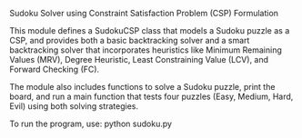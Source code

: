 Sudoku Solver using Constraint Satisfaction Problem (CSP) Formulation

This module defines a SudokuCSP class that models a Sudoku puzzle as a CSP,
and provides both a basic backtracking solver and a smart backtracking solver
that incorporates heuristics like Minimum Remaining Values (MRV), Degree Heuristic,
Least Constraining Value (LCV), and Forward Checking (FC).

The module also includes functions to solve a Sudoku puzzle, print the board,
and run a main function that tests four puzzles (Easy, Medium, Hard, Evil) using
both solving strategies.

To run the program, use:
python sudoku.py
